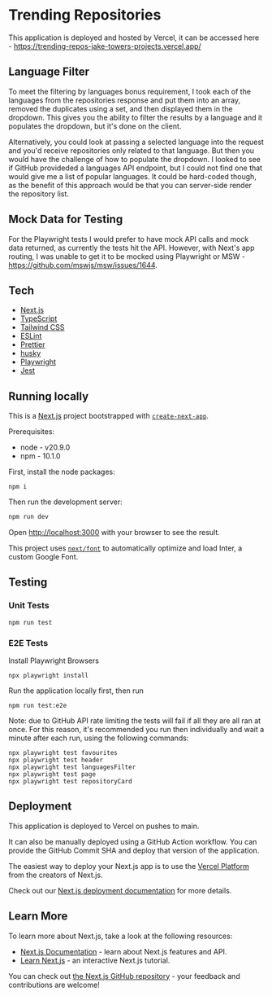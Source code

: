 # Trending Repositories

This application is deployed and hosted by Vercel, it can be accessed here - https://trending-repos-jake-towers-projects.vercel.app/

## Language Filter

To meet the filtering by languages bonus requirement, I took each of the languages from the repositories response and put them into an array, removed the duplicates using a set, and then displayed them in the dropdown. This gives you the ability to filter the results by a language and it populates the dropdown, but it's done on the client.

Alternatively, you could look at passing a selected language into the request and you'd receive repositories only related to that language. But then you would have the challenge of how to populate the dropdown. I looked to see if GitHub provideded a languages API endpoint, but I could not find one that would give me a list of popular languages. It could be hard-coded though, as the benefit of this approach would be that you can server-side render the repository list.

## Mock Data for Testing

For the Playwright tests I would prefer to have mock API calls and mock data returned, as currently the tests hit the API. However, with Next's app routing, I was unable to get it to be mocked using Playwright or MSW - https://github.com/mswjs/msw/issues/1644.

## Tech

- [Next.js](https://nextjs.org/)
- [TypeScript](https://www.typescriptlang.org/)
- [Tailwind CSS](https://tailwindcss.com/)
- [ESLint](https://nextjs.org/docs/basic-features/eslint)
- [Prettier](https://prettier.io/)
- [husky](https://github.com/typicode/husky)
- [Playwright](https://playwright.dev/)
- [Jest](https://jestjs.io/)

## Running locally

This is a [Next.js](https://nextjs.org/) project bootstrapped with [`create-next-app`](https://github.com/vercel/next.js/tree/canary/packages/create-next-app).

Prerequisites:

- node - v20.9.0
- npm - 10.1.0

First, install the node packages:

```
npm i
```

Then run the development server:

```bash
npm run dev
```

Open [http://localhost:3000](http://localhost:3000) with your browser to see the result.

This project uses [`next/font`](https://nextjs.org/docs/basic-features/font-optimization) to automatically optimize and load Inter, a custom Google Font.

## Testing

### Unit Tests

```
npm run test
```

### E2E Tests

Install Playwright Browsers

```
npx playwright install
```

Run the application locally first, then run

```
npm run test:e2e
```

Note: due to GitHub API rate limiting the tests will fail if all they are all ran at once. For this reason, it's recommended you run then individually and wait a minute after each run, using the following commands:

```
npx playwright test favourites
npx playwright test header
npx playwright test languagesFilter
npx playwright test page
npx playwright test repositoryCard
```

## Deployment

This application is deployed to Vercel on pushes to main.

It can also be manually deployed using a GitHub Action workflow. You can provide the GitHub Commit SHA and deploy that version of the application.

The easiest way to deploy your Next.js app is to use the [Vercel Platform](https://vercel.com/new?utm_medium=default-template&filter=next.js&utm_source=create-next-app&utm_campaign=create-next-app-readme) from the creators of Next.js.

Check out our [Next.js deployment documentation](https://nextjs.org/docs/deployment) for more details.

## Learn More

To learn more about Next.js, take a look at the following resources:

- [Next.js Documentation](https://nextjs.org/docs) - learn about Next.js features and API.
- [Learn Next.js](https://nextjs.org/learn) - an interactive Next.js tutorial.

You can check out [the Next.js GitHub repository](https://github.com/vercel/next.js/) - your feedback and contributions are welcome!
